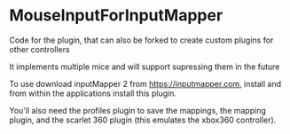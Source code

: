 # MouseInputForInputMapper
Code for the plugin, that can also be forked to create custom plugins for other controllers



It implements multiple mice and will support supressing them in the future

To use download inputMapper 2 from https://inputmapper.com, install and from within the applications install this plugin.

You'll also need the profiles plugin to save the mappings, the mapping plugin, and the scarlet 360 plugin (this emulates the xbox360 controller).
